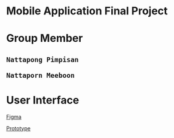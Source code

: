 # Mobile Application Final Project

<h1>Group Member</h1>

<h2>

```
Nattapong Pimpisan

Nattaporn Meeboon
```
</h2>

<h1>User Interface</h1>

[Figma](https://www.figma.com/file/92z4V6Mk8bkPPyjTKQogpm/mobile_final_project?node-id=3%3A4&t=apUx6QmASNajUkq3-1)


[Prototype](https://www.figma.com/proto/92z4V6Mk8bkPPyjTKQogpm/mobile_final_project?node-id=3%3A4&scaling=scale-down&page-id=0%3A1&starting-point-node-id=3%3A4)
